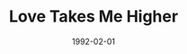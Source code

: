 ---
type: single
title: Love Takes Me Higher
date: 1992-02-01
label: CNR
catalog: 123-456-789
img: /media/singles/love-takes-me-higher.jpg
discs:
  - tracks:
    - Love Takes Me Higher
    - A World Of You And Me
    - Don't Make Me Wait For Ever
credits:
  - key: Artwork
    value: Robby Valentine
---